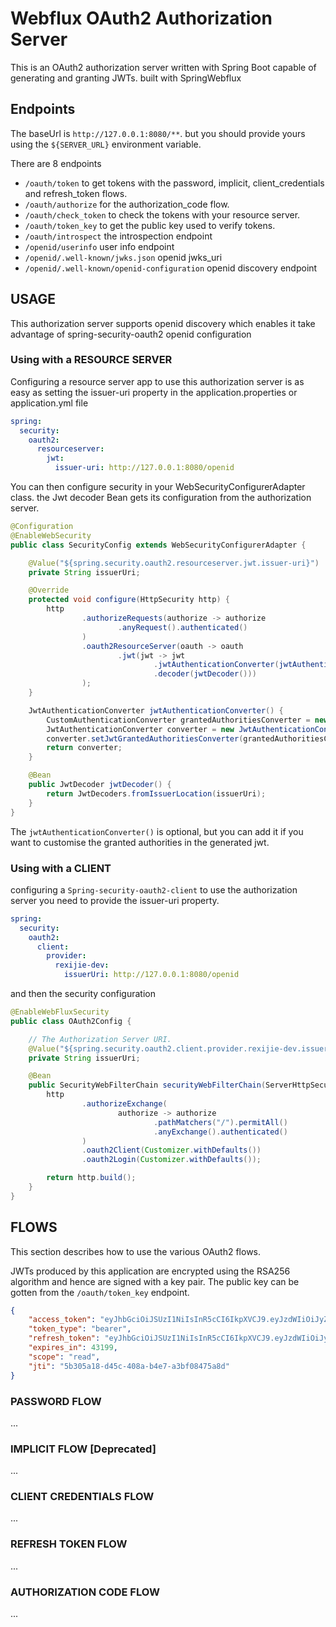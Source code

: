 # Webflux OAuth2 Authorization Server
This is an OAuth2 authorization server written with Spring Boot capable of generating and granting JWTs. built with SpringWebflux


## Endpoints
The baseUrl is `http://127.0.0.1:8080/**`. but you should provide yours using the `${SERVER_URL}` environment variable.

There are 8 endpoints
- `/oauth/token` to get tokens with the password, implicit, client_credentials and refresh_token flows.
- `/oauth/authorize` for the authorization_code flow.
- `/oauth/check_token` to check the tokens with your resource server.
- `/oauth/token_key` to get the public key used to verify tokens.
- `/oauth/introspect` the introspection endpoint
- `/openid/userinfo` user info endpoint
- `/openid/.well-known/jwks.json` openid jwks_uri 
- `/openid/.well-known/openid-configuration` openid discovery endpoint


## USAGE
This authorization server supports openid discovery which enables it take advantage of spring-security-oauth2 openid configuration

### Using with a RESOURCE SERVER
Configuring a resource server app to use this authorization server is as easy as setting the issuer-uri property in the application.properties or application.yml file
```yaml
spring:
  security:
    oauth2:
      resourceserver:
        jwt:
          issuer-uri: http://127.0.0.1:8080/openid
```
You can then configure security in your WebSecurityConfigurerAdapter class. the Jwt decoder Bean gets its configuration from the authorization server.


```java
@Configuration
@EnableWebSecurity
public class SecurityConfig extends WebSecurityConfigurerAdapter {

    @Value("${spring.security.oauth2.resourceserver.jwt.issuer-uri}")
    private String issuerUri;

    @Override
    protected void configure(HttpSecurity http) {
        http
                .authorizeRequests(authorize -> authorize
                        .anyRequest().authenticated()
                )
                .oauth2ResourceServer(oauth -> oauth
                        .jwt(jwt -> jwt
                                .jwtAuthenticationConverter(jwtAuthenticationConverter())
                                .decoder(jwtDecoder()))
                );
    }

    JwtAuthenticationConverter jwtAuthenticationConverter() {
        CustomAuthenticationConverter grantedAuthoritiesConverter = new CustomAuthenticationConverter();
        JwtAuthenticationConverter converter = new JwtAuthenticationConverter();
        converter.setJwtGrantedAuthoritiesConverter(grantedAuthoritiesConverter);
        return converter;
    }

    @Bean
    public JwtDecoder jwtDecoder() {
        return JwtDecoders.fromIssuerLocation(issuerUri);
    }
}
```
The `jwtAuthenticationConverter()` is optional, but you can add it if you want to customise the granted authorities in the generated jwt.

### Using with a CLIENT
configuring a `Spring-security-oauth2-client` to use the authorization server you need to provide the issuer-uri property. 
```yaml
spring:
  security:
    oauth2:
      client:
        provider:
          rexijie-dev:
            issuerUri: http://127.0.0.1:8080/openid
```
and then the security configuration
```java
@EnableWebFluxSecurity
public class OAuth2Config {

    // The Authorization Server URI.
    @Value("${spring.security.oauth2.client.provider.rexijie-dev.issuerUri}")
    private String issuerUri;

    @Bean
    public SecurityWebFilterChain securityWebFilterChain(ServerHttpSecurity http) {
        http
                .authorizeExchange(
                        authorize -> authorize
                                .pathMatchers("/").permitAll()
                                .anyExchange().authenticated()
                )
                .oauth2Client(Customizer.withDefaults())
                .oauth2Login(Customizer.withDefaults());

        return http.build();
    }
}
```
## FLOWS
This section describes how to use the various OAuth2 flows.

JWTs produced by this application are encrypted using the RSA256 algorithm and hence are signed with a key pair. The public key can be gotten from the `/oauth/token_key` endpoint.

```json
{
    "access_token": "eyJhbGciOiJSUzI1NiIsInR5cCI6IkpXVCJ9.eyJzdWIiOiJyZXhpamllQGdtYWlsLmNvbSIsInJvbGUiOiJVU0VSIiwic2NvcGUiOlsicmVhZCJdLCJpc3MiOiJodHRwczovL3JleGlqaWUuZGV2IiwiZXhwIjoxNTk4MDE0NTcyLCJhdXRob3JpdGllcyI6WyJST0xFX0NBTl9WSUVXIiwiUk9MRV9VU0VSIl0sImp0aSI6IjViMzA1YTE4LWQ0NWMtNDA4YS1iNGU3LWEzYmYwODQ3NWE4ZCIsImNsaWVudF9pZCI6Im1hbmFnZW1lbnQtYXBwIn0.li0f2gEA2VsbginzWa0ELcKrWGXeXSybsZVFdQiWHRZ2YbqvuYbpr0ReN_D6_0zWgCBdWjblibSLUiLrM2vlQBr0UarU1RnaDP5WDTxnTBch80rjWIfc-_QBwFOuitD7iXHwRhJLDObv491YcxLcmXhJmPTr-CavgG-cruD6kuqIzqpwQ22-TXZ_iHT2OCddsSX-DUtXMIb7oBIkbUgdc3UCmFn2fdVsFxZbUM2CYsKc56VgGO27MlfKfRQhCfIhBIzpvXmBRUETWMipOJOCtJ60JPW1NM78-lgV-Y8lw280SZAgK5jukJNshNXJgkqw42scQMSdXJTKg-WBWoV6Bg",
    "token_type": "bearer",
    "refresh_token": "eyJhbGciOiJSUzI1NiIsInR5cCI6IkpXVCJ9.eyJzdWIiOiJyZXhpamllQGdtYWlsLmNvbSIsInJvbGUiOiJVU0VSIiwic2NvcGUiOlsicmVhZCJdLCJhdGkiOiI1YjMwNWExOC1kNDVjLTQwOGEtYjRlNy1hM2JmMDg0NzVhOGQiLCJpc3MiOiJodHRwczovL3JleGlqaWUuZGV2IiwiZXhwIjoxNjAwNTYzMzcyLCJhdXRob3JpdGllcyI6WyJST0xFX0NBTl9WSUVXIiwiUk9MRV9VU0VSIl0sImp0aSI6IjE1YmNjYjQwLTQ3NWEtNDk4My05YWI2LTczNmZhNmI2MDU5OSIsImNsaWVudF9pZCI6Im1hbmFnZW1lbnQtYXBwIn0.P8tW6DsEd1qefdWMGZiBq7hlaYSl6hFZ2aRACHf5u-F-NUTY7F9wiB1vXRoDFS577AwRAajPFB5Mq-IFsGl4LfOoth9AjJJpA9EF3hPXj6XH6f49Ozzn2mF8AvEZBO-SJ04eK1eS-cJN03YK4FBTO9LT59-6SLqzhGE8x-NwGQWSab91Gv7_DmmuPHEM_vAnQfBV9ycuN0wdcJmaj1wsRnbBAtCe-bETu9LZgQ5vw5ANCd8Dfz0DTM2vu6vCFTpFeFwMy91Ol73POh34z_pGd2tgSaWzJm_qCVq-hKOjXj-4d2tmDvLcwUzPtwCvbUrbPoQYyF9RZEO8NOdr0--3IA",
    "expires_in": 43199,
    "scope": "read",
    "jti": "5b305a18-d45c-408a-b4e7-a3bf08475a8d"
}
```
### PASSWORD FLOW
...
### IMPLICIT FLOW \[Deprecated\]
...
### CLIENT CREDENTIALS FLOW
...
### REFRESH TOKEN FLOW
...
### AUTHORIZATION CODE FLOW
...


